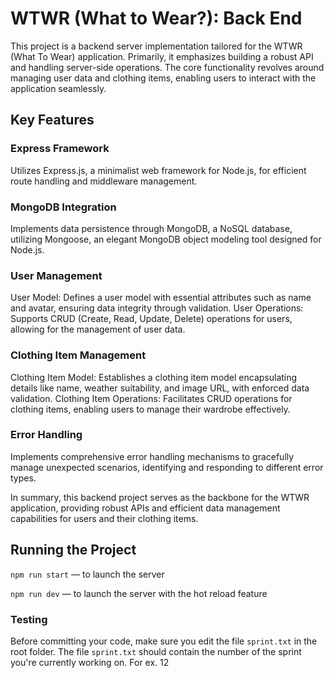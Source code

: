 # WTWR (What to Wear?): Back End

This project is a backend server implementation tailored for the WTWR (What To Wear) application. Primarily, it emphasizes building a robust API and handling server-side operations. The core functionality revolves around managing user data and clothing items, enabling users to interact with the application seamlessly.

## Key Features

### Express Framework
Utilizes Express.js, a minimalist web framework for Node.js, for efficient route handling and middleware management.

### MongoDB Integration
Implements data persistence through MongoDB, a NoSQL database, utilizing Mongoose, an elegant MongoDB object modeling tool designed for Node.js.

### User Management
User Model: Defines a user model with essential attributes such as name and avatar, ensuring data integrity through validation.
User Operations: Supports CRUD (Create, Read, Update, Delete) operations for users, allowing for the management of user data.

### Clothing Item Management
Clothing Item Model: Establishes a clothing item model encapsulating details like name, weather suitability, and image URL, with enforced data validation.
Clothing Item Operations: Facilitates CRUD operations for clothing items, enabling users to manage their wardrobe effectively.

### Error Handling
Implements comprehensive error handling mechanisms to gracefully manage unexpected scenarios, identifying and responding to different error types.

In summary, this backend project serves as the backbone for the WTWR application, providing robust APIs and efficient data management capabilities for users and their clothing items.

## Running the Project

`npm run start` — to launch the server

`npm run dev` — to launch the server with the hot reload feature

### Testing

Before committing your code, make sure you edit the file `sprint.txt` in the root folder. The file `sprint.txt` should contain the number of the sprint you're currently working on. For ex. 12
